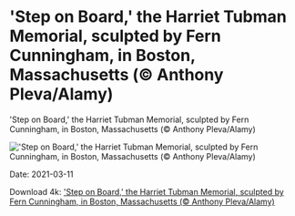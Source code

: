# 'Step on Board,' the Harriet Tubman Memorial, sculpted by Fern Cunningham, in Boston, Massachusetts (© Anthony Pleva/Alamy)

'Step on Board,' the Harriet Tubman Memorial, sculpted by Fern Cunningham, in Boston, Massachusetts (© Anthony Pleva/Alamy)

!['Step on Board,' the Harriet Tubman Memorial, sculpted by Fern Cunningham, in Boston, Massachusetts (© Anthony Pleva/Alamy)](https://bing.com/th?id=OHR.HarrietTubman_EN-US1054261891_UHD.jpg&w=1024&h=576)

Date: 2021-03-11

Download 4k: ['Step on Board,' the Harriet Tubman Memorial, sculpted by Fern Cunningham, in Boston, Massachusetts (© Anthony Pleva/Alamy)](https://bing.com/th?id=OHR.HarrietTubman_EN-US1054261891_UHD.jpg)

